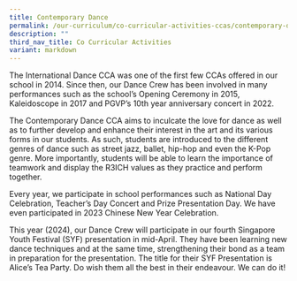 ```yaml
---
title: Contemporary Dance
permalink: /our-curriculum/co-curricular-activities-ccas/contemporary-dance/
description: ""
third_nav_title: Co Curricular Activities
variant: markdown
---
```

The International Dance CCA was one of the first few CCAs offered in our school in 2014. Since then, our Dance Crew has been involved in many performances such as the school’s Opening Ceremony in 2015, Kaleidoscope in 2017 and PGVP’s 10th year anniversary concert in 2022.

The Contemporary Dance CCA aims to inculcate the love for dance as well as to further develop and enhance their interest in the art and its various forms in our students. As such, students are introduced to the different genres of dance such as street jazz, ballet, hip-hop and even the K-Pop genre. More importantly, students will be able to learn the importance of teamwork and display the R3ICH values as they practice and perform together.

Every year, we participate in school performances such as National Day Celebration, Teacher’s Day Concert and Prize Presentation Day. We have even participated in 2023 Chinese New Year Celebration. 

This year (2024), our Dance Crew will participate in our fourth Singapore Youth Festival (SYF) presentation in mid-April. They have been learning new dance techniques and at the same time, strengthening their bond as a team in preparation for the presentation. The title for their SYF Presentation is Alice’s Tea Party. Do wish them all the best in their endeavour. We can do it!
